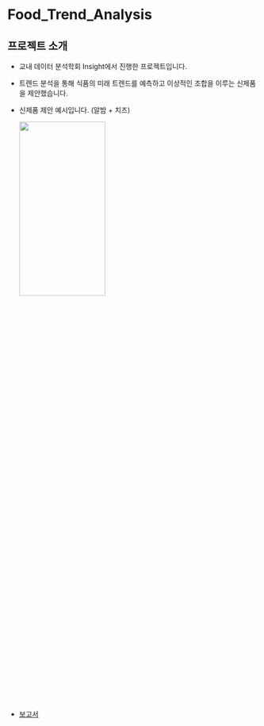 # Food_Trend_Analysis

## 프로젝트 소개

- 교내 데이터 분석학회 Insight에서 진행한 프로젝트입니다.
- 트렌드 분석을 통해 식품의 미래 트렌드를 예측하고 이상적인 조합을 이루는 신제품을 제안했습니다.

- 신제품 제안 예시입니다. (알밤 + 치즈)

  <img src = "https://user-images.githubusercontent.com/59329586/122662340-2e497900-d1cd-11eb-8946-213200812960.png" width="60%" height="30%">

- [보고서](https://github.com/cha-no/Food_Trend_Analysis/blob/master/2%EC%B0%A8%ED%94%84%EB%A1%9C%EC%A0%9D%ED%8A%B8_%ED%8A%B8%EB%A0%8C%EB%93%9C.pdf)
